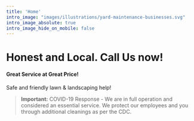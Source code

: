 ```yaml
---
title: 'Home'
intro_image: "images/illustrations/yard-maintenance-businesses.svg"
intro_image_absolute: true
intro_image_hide_on_mobile: false
---
```


# Honest and Local. Call Us now! 
#### Great Service at Great Price!

Safe and friendly lawn & landscaping help!
> **Important:** COVID-19 Response - We are in full operation and considered an essential service. We protect our employees and you through additional cleanings as per the CDC.
